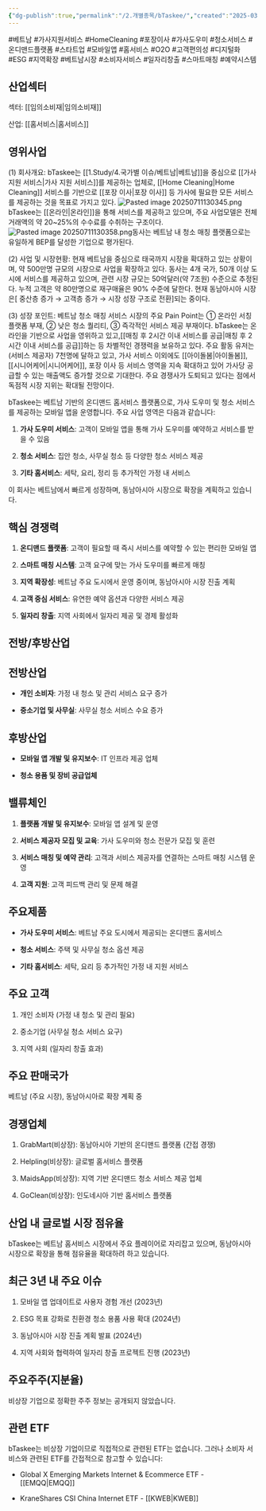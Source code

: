 ```yaml
---
{"dg-publish":true,"permalink":"/2.개별종목/bTaskee/","created":"2025-03-26T16:55:47.872+09:00","updated":"2025-07-11T13:04:00.172+09:00"}
---
```


#베트남 #가사지원서비스 #HomeCleaning #포장이사 #가사도우미 #청소서비스 #온디맨드플랫폼 #스타트업 #모바일앱 #홈서비스 #O2O #고객편의성 #디지털화 #ESG #지역확장 #베트남시장 #소비자서비스 #일자리창출 #스마트매칭 #예약시스템

## 산업섹터

섹터: [[임의소비재\|임의소비재]]

산업: [[홈서비스\|홈서비스]]

## 영위사업

(1) 회사개요: bTaskee는 [[1.Study/4.국가별 이슈/베트남\|베트남]]을 중심으로 [[가사 지원 서비스\|가사 지원 서비스]]를 제공하는 업체로, [[Home Cleaning\|Home Cleaning]] 서비스를 기반으로 [[포장 이사\|포장 이사]] 등 가사에 필요한 모든 서비스를 제공하는 것을 목표로 가지고 있다. ![Pasted image 20250711130345.png](/img/user/attachments/Pasted%20image%2020250711130345.png)bTaskee는 [[온라인\|온라인]]을 통해 서비스를 제공하고 있으며, 주요 사업모델은 전체 거래액의 약 20~25%의 수수료를 수취하는 구조이다.![Pasted image 20250711130358.png](/img/user/attachments/Pasted%20image%2020250711130358.png)동사는 베트남 내 청소 매칭 플랫폼으로는 유일하게 BEP를 달성한 기업으로 평가된다.

(2) 사업 및 시장현황: 현재 베트남을 중심으로 태국까지 시장을 확대하고 있는 상황이며, 약 500만명 규모의 시장으로 사업을 확장하고 있다. 동사는 4개 국가, 50개 이상 도시에 서비스를 제공하고 있으며, 관련 시장 규모는 50억달러(약 7조원) 수준으로
추정된다. 누적 고객은 약 80만명으로 재구매율은 90% 수준에 달한다. 현재 동남아시아 시장은[ 중산층 증가 → 고객층 증가 → 시장 성장 구조로 전환]되는 중이다.

(3) 성장 포인트: 베트남 청소 매칭 서비스 시장의 주요 Pain Point는 ① 온라인 서칭 플랫폼 부재, ② 낮은 청소 퀄리티, ③ 즉각적인 서비스 제공 부재이다. bTaskee는 온라인을 기반으로 사업을 영위하고 있고,[[매칭 후 2시간 이내 서비스를 공급\|매칭 후 2시간 이내 서비스를 공급]]하는 등 차별적인 경쟁력을 보유하고 있다. 주요 활동 유저는(서비스 제공자) 7천명에 달하고 있고, 가사 서비스 이외에도 [[아이돌봄\|아이돌봄]], [[시니어케어\|시니어케어]], 포장 이사 등 서비스 영역을 지속 확대하고 있어 가사당 공급할 수 있는 매출액도 증가할 것으로 기대한다. 주요 경쟁사가 도퇴되고 있다는 점에서 독점적 시장 지위는 확대될 전망이다.

bTaskee는 베트남 기반의 온디맨드 홈서비스 플랫폼으로, 가사 도우미 및 청소 서비스를 제공하는 모바일 앱을 운영합니다. 주요 사업 영역은 다음과 같습니다:

1. **가사 도우미 서비스**: 고객이 모바일 앱을 통해 가사 도우미를 예약하고 서비스를 받을 수 있음
    
2. **청소 서비스**: 집안 청소, 사무실 청소 등 다양한 청소 서비스 제공
    
3. **기타 홈서비스**: 세탁, 요리, 정리 등 추가적인 가정 내 서비스
    

이 회사는 베트남에서 빠르게 성장하며, 동남아시아 시장으로 확장을 계획하고 있습니다.

## 핵심 경쟁력

1. **온디맨드 플랫폼**: 고객이 필요할 때 즉시 서비스를 예약할 수 있는 편리한 모바일 앱
    
2. **스마트 매칭 시스템**: 고객 요구에 맞는 가사 도우미를 빠르게 매칭
    
3. **지역 확장성**: 베트남 주요 도시에서 운영 중이며, 동남아시아 시장 진출 계획
    
4. **고객 중심 서비스**: 유연한 예약 옵션과 다양한 서비스 제공
    
5. **일자리 창출**: 지역 사회에서 일자리 제공 및 경제 활성화
    

## 전방/후방산업

## 전방산업

- **개인 소비자**: 가정 내 청소 및 관리 서비스 요구 증가
    
- **중소기업 및 사무실**: 사무실 청소 서비스 수요 증가
    

## 후방산업

- **모바일 앱 개발 및 유지보수**: IT 인프라 제공 업체
    
- **청소 용품 및 장비 공급업체**
    

## 밸류체인

1. **플랫폼 개발 및 유지보수**: 모바일 앱 설계 및 운영
    
2. **서비스 제공자 모집 및 교육**: 가사 도우미와 청소 전문가 모집 및 훈련
    
3. **서비스 매칭 및 예약 관리**: 고객과 서비스 제공자를 연결하는 스마트 매칭 시스템 운영
    
4. **고객 지원**: 고객 피드백 관리 및 문제 해결
    

## 주요제품

- **가사 도우미 서비스**: 베트남 주요 도시에서 제공되는 온디맨드 홈서비스
    
- **청소 서비스**: 주택 및 사무실 청소 옵션 제공
    
- **기타 홈서비스**: 세탁, 요리 등 추가적인 가정 내 지원 서비스
    

## 주요 고객

1. 개인 소비자 (가정 내 청소 및 관리 필요)
    
2. 중소기업 (사무실 청소 서비스 요구)
    
3. 지역 사회 (일자리 창출 효과)
    

## 주요 판매국가

베트남 (주요 시장), 동남아시아로 확장 계획 중

## 경쟁업체

1. GrabMart(비상장): 동남아시아 기반의 온디맨드 플랫폼 (간접 경쟁)
    
2. Helpling(비상장): 글로벌 홈서비스 플랫폼
    
3. MaidsApp(비상장): 지역 기반 온디맨드 청소 서비스 제공 업체
    
4. GoClean(비상장): 인도네시아 기반 홈서비스 플랫폼
    

## 산업 내 글로벌 시장 점유율

bTaskee는 베트남 홈서비스 시장에서 주요 플레이어로 자리잡고 있으며, 동남아시아 시장으로 확장을 통해 점유율을 확대하려 하고 있습니다.

## 최근 3년 내 주요 이슈

1. 모바일 앱 업데이트로 사용자 경험 개선 (2023년)
    
2. ESG 목표 강화로 친환경 청소 용품 사용 확대 (2024년)
    
3. 동남아시아 시장 진출 계획 발표 (2024년)
    
4. 지역 사회와 협력하여 일자리 창출 프로젝트 진행 (2023년)
    

## 주요주주(지분율)

비상장 기업으로 정확한 주주 정보는 공개되지 않았습니다.

## 관련 ETF

bTaskee는 비상장 기업이므로 직접적으로 관련된 ETF는 없습니다. 그러나 소비자 서비스와 관련된 ETF를 간접적으로 참고할 수 있습니다:

- Global X Emerging Markets Internet & Ecommerce ETF - [[EMQQ\|EMQQ]]
    
- KraneShares CSI China Internet ETF - [[KWEB\|KWEB]]